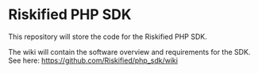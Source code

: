 Riskified PHP SDK
=================

This repository will store the code for the Riskified PHP SDK.

The wiki will contain the software overview and requirements for the SDK. See here: https://github.com/Riskified/php_sdk/wiki 


